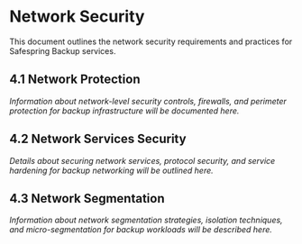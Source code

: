 # Network Security

This document outlines the network security requirements and practices for Safespring Backup services.

## 4.1 Network Protection

*Information about network-level security controls, firewalls, and perimeter protection for backup infrastructure will be documented here.*

## 4.2 Network Services Security

*Details about securing network services, protocol security, and service hardening for backup networking will be outlined here.*

## 4.3 Network Segmentation

*Information about network segmentation strategies, isolation techniques, and micro-segmentation for backup workloads will be described here.*